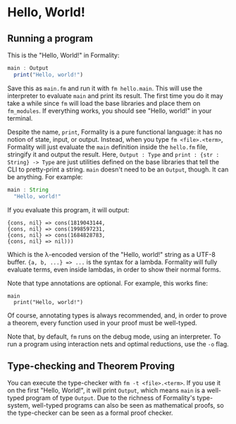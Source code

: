 # Hello, World!

## Running a program

This is the "Hello, World!" in Formality:

```javascript
main : Output
  print("Hello, world!")
```

Save this as `main.fm` and run it with `fm hello.main`. This will use the interpreter to evaluate `main` and print its result. The first time you do it may take a while since `fm` will load the base libraries and place them on `fm_modules`. If everything works, you should see "Hello, world!" in your terminal.

Despite the name, `print`, Formality is a pure functional language: it has no notion of state, input, or output. Instead, when you type `fm <file>.<term>`, Formality will just evaluate the `main` definition inside the `hello.fm` file, stringify it and output the result. Here, `Output : Type` and `print : {str : String} -> Type` are just utilities defined on the base libraries that tell the CLI to pretty-print a string. `main` doesn't need to be an `Output`, though. It can be anything. For example:

```javascript
main : String
  "Hello, world!"
```

If you evaluate this program, it will output:

```
{cons, nil} => cons(1819043144,
{cons, nil} => cons(1998597231,
{cons, nil} => cons(1684828783,
{cons, nil} => nil)))
```

Which is the λ-encoded version of the "Hello, world!" string as a UTF-8 buffer. `{a, b, ...} => ...` is the syntax for a lambda. Formality will fully evaluate terms, even inside lambdas, in order to show their normal forms.

Note that type annotations are optional. For example, this works fine:

```
main
  print("Hello, world!")
```

Of course, annotating types is always recommended, and, in order to prove a theorem, every function used in your proof must be well-typed.

Note that, by default, `fm` runs on the debug mode, using an interpreter. To run a program using interaction nets and optimal reductions, use the `-o` flag.

## Type-checking and Theorem Proving

You can execute the type-checker with `fm -t <file>.<term>`. If you use it on the first "Hello, World!", it will print `Output`, which means `main` is a well-typed program of type `Output`. Due to the richness of Formality's type-system, well-typed programs can also be seen as mathematical proofs, so the type-checker can be seen as a formal proof checker. 
